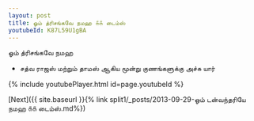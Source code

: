 ```yaml
---
layout: post
title: ஓம் த்ரிசங்கவே நமஹ ௧௧ டைம்ஸ்
youtubeId: K87L59U1gBA
---
```

 
 
 ஓம் த்ரிசங்கவே நமஹ  
 
 -  சத்வ ராஜஸ் மற்றும் தாமஸ் ஆகிய மூன்று குணங்களுக்கு அச்சு யார் 
 
  
 
  
 
 
 
 
 
 


{% include youtubePlayer.html id=page.youtubeId %}
 
[Next]({{ site.baseurl }}{% link  split1/_posts/2013-09-29-ஓம் டன்வந்தரியே நமஹ ௧௧ டைம்ஸ்.md%})
 
